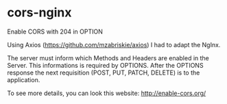 # cors-nginx
Enable CORS with 204 in OPTION

Using Axios (https://github.com/mzabriskie/axios) I had to adapt the NgInx.

The server must inform which Methods and Headers are enabled in the Server. This informations is required by OPTIONS.
After the OPTIONS response the next requisition (POST, PUT, PATCH, DELETE) is to the application.

To see more details, you can look this website: http://enable-cors.org/
